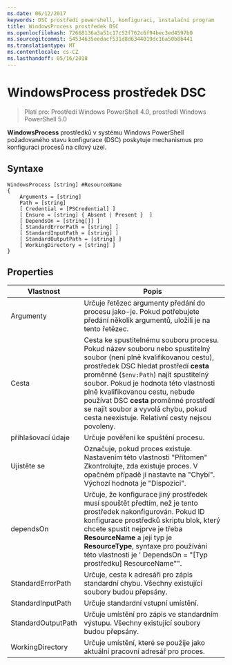 ```yaml
---
ms.date: 06/12/2017
keywords: DSC prostředí powershell, konfiguraci, instalační program
title: WindowsProcess prostředek DSC
ms.openlocfilehash: 72668136a3a51c17c52f762c6f94bec3ed4597b0
ms.sourcegitcommit: 54534635eedacf531d8d6344019dc16a50b8b441
ms.translationtype: MT
ms.contentlocale: cs-CZ
ms.lasthandoff: 05/16/2018
---
```

# <a name="dsc-windowsprocess-resource"></a>WindowsProcess prostředek DSC

> Platí pro: Prostředí Windows PowerShell 4.0, prostředí Windows PowerShell 5.0

**WindowsProcess** prostředků v systému Windows PowerShell požadovaného stavu konfigurace (DSC) poskytuje mechanismus pro konfiguraci procesů na cílový uzel.

## <a name="syntax"></a>Syntaxe

```
WindowsProcess [string] #ResourceName
{
    Arguments = [string]
    Path = [string]
    [ Credential = [PSCredential] ]
    [ Ensure = [string] { Absent | Present }  ]
    [ DependsOn = [string[]] ]
    [ StandardErrorPath = [string] ]
    [ StandardInputPath = [string] ]
    [ StandardOutputPath = [string] ]
    [ WorkingDirectory = [string] ]
}
```

## <a name="properties"></a>Properties
|  Vlastnost  |  Popis   |
|---|---|
| Argumenty| Určuje řetězec argumenty předání do procesu jako-je. Pokud potřebujete předání několik argumentů, uložili je na tento řetězec.|
| Cesta| Cesta ke spustitelnému souboru procesu. Pokud název souboru nebo spustitelný soubor (není plně kvalifikovanou cestu), prostředek DSC hledat prostředí **cesta** proměnné (`$env:Path`) najít spustitelný soubor. Pokud je hodnota této vlastnosti plně kvalifikovanou cestu, nebude používat DSC **cesta** proměnné prostředí se najít soubor a vyvolá chybu, pokud cesta neexistuje. Relativní cesty nejsou povoleny.|
| přihlašovací údaje| Určuje pověření ke spuštění procesu.|
| Ujistěte se| Označuje, pokud proces existuje. Nastavením této vlastnosti "Přítomen" Zkontrolujte, zda existuje proces. V opačném případě ji nastavte na "Chybí". Výchozí hodnota je "Dispozici".|
| dependsOn | Určuje, že konfigurace jiný prostředek musí spouštět předtím, než je tento prostředek nakonfigurován. Pokud ID konfigurace prostředků skriptu blok, který chcete spustit nejprve je třeba __ResourceName__ a její typ je __ResourceType__, syntaxe pro používání této vlastnosti je ' DependsOn = "[Typ prostředku] ResourceName"".|
| StandardErrorPath| Určuje, cesta k adresáři pro zápis standardní chybu. Všechny existující soubory budou přepsány.|
| StandardInputPath| Určuje standardní vstupní umístění.|
| StandardOutputPath| Určuje umístění pro zápis ve standardním výstupu. Všechny existující soubory budou přepsány.|
| WorkingDirectory| Určuje umístění, které se použije jako aktuální pracovní adresář pro proces.|